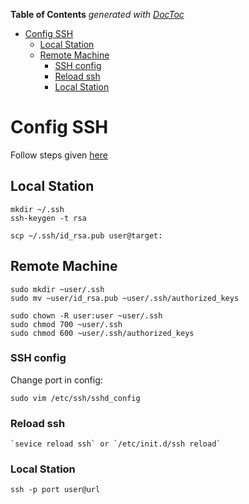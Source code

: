 **Table of Contents**  *generated with [DocToc](http://doctoc.herokuapp.com/)*

- [Config SSH](#config-ssh)
	- [Local Station](#local-station)
	- [Remote Machine](#remote-machine)
		- [SSH config](#ssh-config)
		- [Reload ssh](#reload-ssh)
		- [Local Station](#local-station)

# Config SSH

Follow steps given [here](http://articles.slicehost.com/2010/10/18/ubuntu-maverick-setup-part-1)

## Local Station

    mkdir ~/.ssh
    ssh-keygen -t rsa

    scp ~/.ssh/id_rsa.pub user@target:

## Remote Machine
    
    sudo mkdir ~user/.ssh
    sudo mv ~user/id_rsa.pub ~user/.ssh/authorized_keys

    sudo chown -R user:user ~user/.ssh
    sudo chmod 700 ~user/.ssh
    sudo chmod 600 ~user/.ssh/authorized_keys

### SSH config
    
Change port in config:

    sudo vim /etc/ssh/sshd_config 

### Reload ssh
    `sevice reload ssh` or `/etc/init.d/ssh reload` 

### Local Station

    ssh -p port user@url
